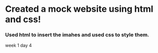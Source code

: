 # Created a mock website using html and css!

### Used html to insert the imahes and used css to style them.

week 1 day 4
